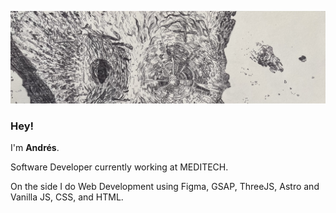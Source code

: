 
![Alt text](https://github.com/AndresPonciano/AndresPonciano/blob/main/spaceship.jpg "Github Banner AP")
### Hey!

I'm **Andrés**.

Software Developer currently working at MEDITECH.

On the side I do Web Development using Figma, GSAP, ThreeJS, Astro and Vanilla JS, CSS, and HTML.

<br>
<br>
<br>
<br>
